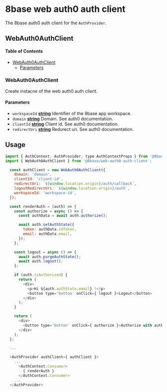# 8base web auth0 auth client

The 8base auth0 auth client for the `AuthProvider`.

## WebAuth0AuthClient

<!-- Generated by documentation.js. Update this documentation by updating the source code. -->

#### Table of Contents

-   [WebAuth0AuthClient](#webauth0authclient)
    -   [Parameters](#parameters)

### WebAuth0AuthClient

Create instacne of the web auth0 auth client.

#### Parameters

-   `workspaceId` **[string](https://developer.mozilla.org/docs/Web/JavaScript/Reference/Global_Objects/String)** Identifier of the 8base app workspace.
-   `domain` **[string](https://developer.mozilla.org/docs/Web/JavaScript/Reference/Global_Objects/String)** Domain. See auth0 documentation.
-   `clientId` **[string](https://developer.mozilla.org/docs/Web/JavaScript/Reference/Global_Objects/String)** Client id. See auth0 documentation.
-   `redirectUri` **[string](https://developer.mozilla.org/docs/Web/JavaScript/Reference/Global_Objects/String)** Redurect uri. See auth0 documentation.

## Usage

```js
import { AuthContext, AuthProvider, type AuthContextProps } from '@8base/auth';
import { WebAuth0AuthClient } from '@8base/web-auth0-auth-client';

  const authClient = new WebAuth0AuthClient({
    domain: 'domain',
    clientId: 'client-id',
    redirectUri: `${window.location.origin}/auth/callback`,
    logoutRedirectUri: `${window.location.origin}/auth`,
    workspaceId: 'workspace-id',
  });

  const renderAuth = (auth) => {
    const authorize = async () => {
      const authData = await auth.authorize();

      await auth.setAuthState({
        token: authData.idToken,
        email: authData.email,
      });
    };

    const logout = async () => {
      await auth.purgeAuthState();
      await auth.logout();
    };

    if (auth.isAuthorized) {
      return (
        <div>
          <p>Hi ${auth.authState.email} !</p>
          <button type='button' onClick={ logout }>Logout</button>
        </div>
      );
    }

    return (
      <div>
        <button type='button' onClick={ authorize }>Authorize with auth0<button/>
      </div>
    );
  };

  ...

  <AuthProvider authClient={ authClient }>
    ...
      <AuthContext.Consumer>
        { renderAuth }
      </AuthContext.Consumer>
    ...  
  </AuthProvider>
```
